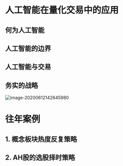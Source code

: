 # 人工智能在量化交易中的应用

## 何为人工智能

## 人工智能的边界

## 人工智能与交易

## 务实的战略

![image-20200612142645980](C:\Users\段雨辰\AppData\Roaming\Typora\typora-user-images\image-20200612142645980.png)

# 往年案例

## 1. 概念板块热度反复策略



## 2. AH股的选股择时策略